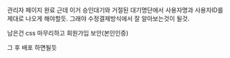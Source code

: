 관리자 페이지 완료 근데 이거 승인대기와 거절된 대기명단에서 사용자명과 사용자ID를 제대로 나오게 해야할듯. 그래야 수정결제방식에서 잘 알아보는것이 될것.

남은건 css 마무리하고 회원가입 보안(본인인증)

그 후 배포 하면될듯
